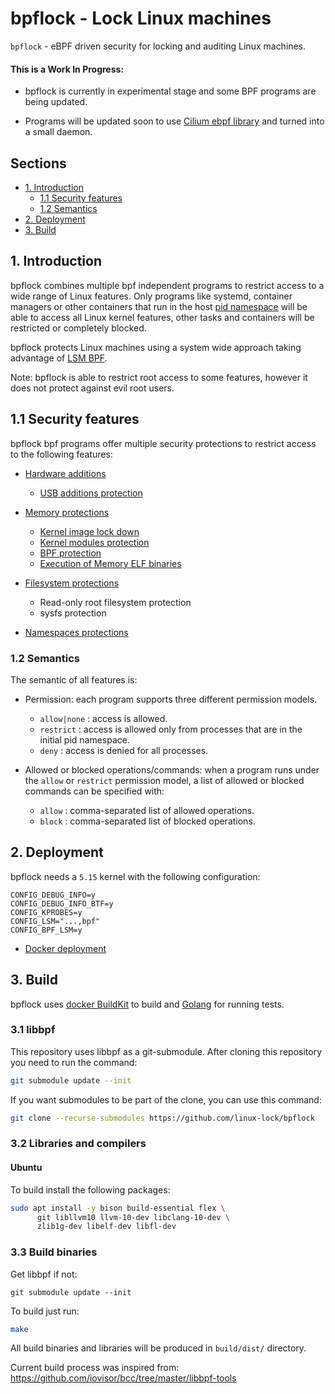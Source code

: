 # bpflock - Lock Linux machines

`bpflock` - eBPF driven security for locking and auditing Linux machines.

#### This is a Work In Progress:

* bpflock is currently in experimental stage and some BPF programs are being updated.

* Programs will be updated soon to use [Cilium ebpf library](https://github.com/cilium/ebpf/) and turned into a small daemon.

## Sections

* [1. Introduction](https://github.com/linux-lock/bpflock#1-introduction)
  - [1.1 Security features](https://github.com/linux-lock/bpflock#11-security-features)
  - [1.2 Semantics](https://github.com/linux-lock/bpflock#12-semantics)
* [2. Deployment](https://github.com/linux-lock/bpflock#2-deployment)
* [3. Build](https://github.com/linux-lock/bpflock#3-build)


## 1. Introduction

bpflock combines multiple bpf independent programs to restrict access to a wide range of Linux features. Only programs like systemd, container managers or other containers that run in the host [pid namespace](https://man7.org/linux/man-pages/man7/namespaces.7.html) will be able to access all Linux kernel features, other tasks and containers will be restricted or completely blocked.

bpflock protects Linux machines using a system wide approach taking advantage of [LSM BPF](https://www.kernel.org/doc/html/latest/bpf/bpf_lsm.html).

Note: bpflock is able to restrict root access to some features, however it does not protect against evil root users.


## 1.1 Security features

bpflock bpf programs offer multiple security protections to restrict access to the following features:

* [Hardware additions](https://github.com/linux-lock/bpflock/tree/main/doc/hardware-additions.md)
  - [USB additions protection](https://github.com/linux-lock/bpflock/tree/main/doc/hardware-additions.md#1-usb-additions-protection)

* [Memory protections](https://github.com/linux-lock/bpflock/tree/main/doc/memory-protections.md)
  - [Kernel image lock down](https://github.com/linux-lock/bpflock/tree/main/doc/memory-protections.md#1-kernel-image-lock-down)
  - [Kernel modules protection](https://github.com/linux-lock/bpflock/tree/main/doc/memory-protections.md#2-kernel-modules-protections)
  - [BPF protection](https://github.com/linux-lock/bpflock/tree/main/doc/memory-protections.md#3-bpf-protection)
  - [Execution of Memory ELF binaries](https://github.com/linux-lock/bpflock/tree/main/doc/memory-protections.md#4-execution-of-memory-elf-binaries)

* [Filesystem protections](https://github.com/linux-lock/bpflock/tree/main/doc/filesystem-protections.md)

  - Read-only root filesystem protection
  - sysfs protection

* [Namespaces protections](https://github.com/linux-lock/bpflock#34-namespaces-protections)

### 1.2 Semantics

The semantic of all features is:

* Permission: each program supports three different permission models.
  - `allow|none` : access is allowed.
  - `restrict` : access is allowed only from processes that are in the initial pid namespace.
  - `deny` : access is denied for all processes.

* Allowed or blocked operations/commands:
  when a program runs under the `allow` or `restrict` permission model, a list of allowed or blocked commands can be specified with:
  - `allow` : comma-separated list of allowed operations.
  - `block` : comma-separated list of blocked operations.


## 2. Deployment

bpflock needs a `5.15` kernel with the following configuration:

```code
CONFIG_DEBUG_INFO=y
CONFIG_DEBUG_INFO_BTF=y
CONFIG_KPROBES=y
CONFIG_LSM="...,bpf"
CONFIG_BPF_LSM=y
```


* [Docker deployment](https://github.com/linux-lock/bpflock/blob/master/doc/deploy-docker.md)


## 3. Build

bpflock uses [docker BuildKit](https://docs.docker.com/develop/develop-images/build_enhancements/) to build and [Golang](https://go.dev/doc/install) for running tests.



### 3.1 libbpf

This repository uses libbpf as a git-submodule. After cloning this repository you need to run the command:

```bash
git submodule update --init
```

If you want submodules to be part of the clone, you can use this command:

```bash
git clone --recurse-submodules https://github.com/linux-lock/bpflock
```

### 3.2 Libraries and compilers

#### Ubuntu

To build install the following packages:
  ```bash
  sudo apt install -y bison build-essential flex \
        git libllvm10 llvm-10-dev libclang-10-dev \
        zlib1g-dev libelf-dev libfl-dev
  ```

### 3.3 Build binaries

Get libbpf if not:
```
git submodule update --init
```

To build just run:
```bash
make
```

All build binaries and libraries will be produced in `build/dist/` directory.

Current build process was inspired from: https://github.com/iovisor/bcc/tree/master/libbpf-tools
